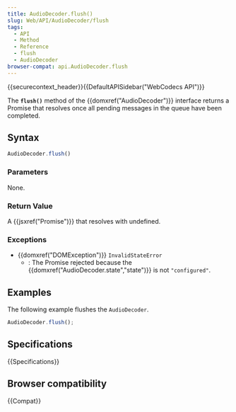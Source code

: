 ```yaml
---
title: AudioDecoder.flush()
slug: Web/API/AudioDecoder/flush
tags:
  - API
  - Method
  - Reference
  - flush
  - AudioDecoder
browser-compat: api.AudioDecoder.flush
---
```

{{securecontext_header}}{{DefaultAPISidebar("WebCodecs API")}}

The **`flush()`** method of the {{domxref("AudioDecoder")}} interface returns a Promise that resolves once all pending messages in the queue have been completed.

## Syntax

```js
AudioDecoder.flush()
```

### Parameters

None.

### Return Value

A {{jsxref("Promise")}} that resolves with undefined.

### Exceptions

- {{domxref("DOMException")}} `InvalidStateError`
  - : The Promise rejected because the {{domxref("AudioDecoder.state","state")}} is not `"configured"`.

## Examples

The following example flushes the `AudioDecoder`.

```js
AudioDecoder.flush();
```

## Specifications

{{Specifications}}

## Browser compatibility

{{Compat}}

